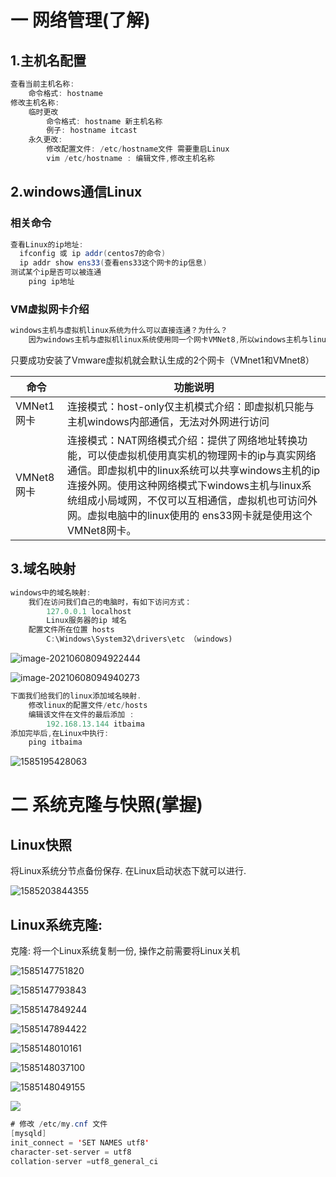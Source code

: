 # 一 网络管理(了解)

## 1.主机名配置

```java
查看当前主机名称:
	命令格式: hostname
修改主机名称:  
	临时更改
		命令格式: hostname 新主机名称 
		例子: hostname itcast
	永久更改:
		修改配置文件: /etc/hostname文件 需要重启Linux
		vim /etc/hostname : 编辑文件,修改主机名称
```

## 2.windows通信Linux

### 相关命令

```java
查看Linux的ip地址:
  ifconfig 或 ip addr(centos7的命令)
  ip addr show ens33(查看ens33这个网卡的ip信息)
测试某个ip是否可以被连通
	ping ip地址
```

### VM虚拟网卡介绍

```java
windows主机与虚拟机linux系统为什么可以直接连通？为什么？
	因为windows主机与虚拟机linux系统使用同一个网卡VMNet8,所以windows主机与linux系统是在同一个局域网内，所以可以直接通信。
```

只要成功安装了Vmware虚拟机就会默认生成的2个网卡（VMnet1和VMnet8）

| **命令**   | **功能说明**                                 |
| -------- | ---------------------------------------- |
| VMNet1网卡 | 连接模式：host-only仅主机模式介绍：即虚拟机只能与主机windows内部通信，无法对外网进行访问 |
| VMNet8网卡 | 连接模式：NAT网络模式介绍：提供了网络地址转换功能，可以使虚拟机使用真实机的物理网卡的ip与真实网络通信。即虚拟机中的linux系统可以共享windows主机的ip连接外网。使用这种网络模式下windows主机与linux系统组成小局域网，不仅可以互相通信，虚拟机也可访问外网。虚拟电脑中的linux使用的 ens33网卡就是使用这个VMNet8网卡。 |

## 3.域名映射

```java
windows中的域名映射:
	我们在访问我们自己的电脑时，有如下访问方式：
		127.0.0.1 localhost 
        Linux服务器的ip 域名
	配置文件所在位置 hosts
		C:\Windows\System32\drivers\etc （windows)
```

![image-20210608094922444](assets\image-20210608094922444.png)

![image-20210608094940273](assets\image-20210608094940273.png)

```java
下面我们给我们的linux添加域名映射.
	修改linux的配置文件/etc/hosts
	编辑该文件在文件的最后添加 : 
		192.168.13.144 itbaima
添加完毕后,在Linux中执行:
	ping itbaima
```

![1585195428063](assets\1585195428063.png)

# 二 系统克隆与快照(掌握)

## Linux快照

将Linux系统分节点备份保存.  在Linux启动状态下就可以进行.

![1585203844355](assets\1585203844355.png)

## Linux系统克隆:

克隆: 将一个Linux系统复制一份, 操作之前需要将Linux关机

![1585147751820](assets\1585147751820.png)

![1585147793843](assets\1585147793843.png)

![1585147849244](assets\1585147849244.png)

![1585147894422](assets\1585147894422.png)

![1585148010161](assets\1585148010161.png)

![1585148037100](assets\1585148037100.png)

![1585148049155](assets\1585148049155.png)

![](assets\1585148065918.png)



```java
# 修改 /etc/my.cnf 文件
[mysqld]
init_connect = 'SET NAMES utf8'
character-set-server = utf8
collation-server =utf8_general_ci
```

